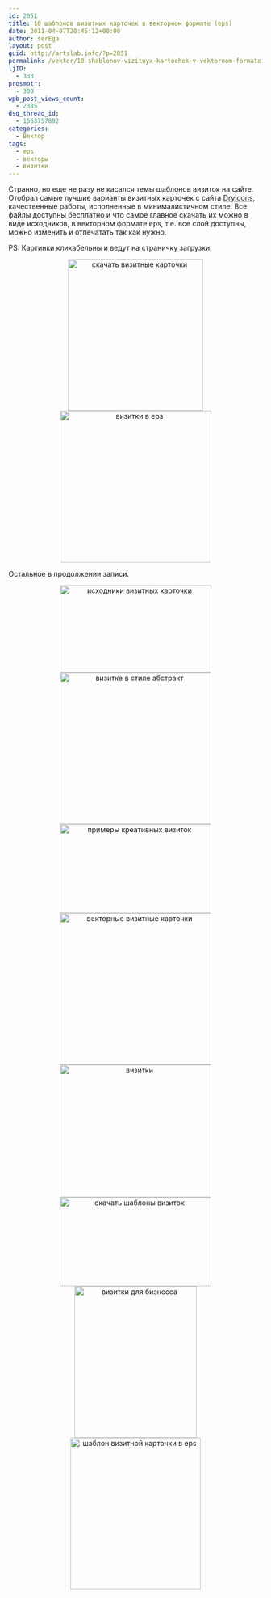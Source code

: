 ```yaml
---
id: 2051
title: 10 шаблонов визитных карточек в векторном формате (eps)
date: 2011-04-07T20:45:12+00:00
author: serEga
layout: post
guid: http://artslab.info/?p=2051
permalink: /vektor/10-shablonov-vizitnyx-kartochek-v-vektornom-formate-eps/
ljID:
  - 338
prosmotr:
  - 300
wpb_post_views_count:
  - 2385
dsq_thread_id:
  - 1563757892
categories:
  - Вектор
tags:
  - eps
  - векторы
  - визитки
---
```

Странно, но еще не разу не касался темы шаблонов визиток на сайте. Отобрал самые лучшие варианты визитных карточек с сайта [Dryicons](http://dryicons.com/), качественные работы, исполненные в минималистичном стиле. Все файлы доступны бесплатно и что самое главное скачать их можно в виде исходников, в векторном формате eps, т.е. все слой доступны, можно изменить и отпечатать так как нужно.

PS: Картинки кликабельны и ведут на страничку загрузки.

<center>
  <a href="http://dryicons.com/free-graphics/preview/abstract-business-cards/"><img src="{{site.img_cdn}}/abstract_business_cards-268x300.jpg" alt="скачать визитные карточки" title="abstract_business_cards" width="268" height="300" class="alignnone size-medium wp-image-2057" srcset="{{site.img_cdn}}/abstract_business_cards-268x300.jpg 268w, {{site.img_cdn}}/abstract_business_cards.jpg 493w" sizes="(max-width: 268px) 100vw, 268px" /></a>
</center>





<center>
  <a href="http://dryicons.com/free-graphics/preview/business-card-template/"><img src="{{site.img_cdn}}/business_card_template-300x300.jpg" alt="визитки в eps" title="business_card_template" width="300" height="300" class="alignnone size-medium wp-image-2056" /></a>
</center>

Остальное в продолжении записи.

<!--more-->





<center>
  <a href="http://dryicons.com/free-graphics/preview/business-cards-4/"><img src="{{site.img_cdn}}/business_cards_4-300x173.jpg" alt="исходники визитных карточки" title="business_cards_4" width="300" height="173" class="alignnone size-medium wp-image-2055" srcset="{{site.img_cdn}}/business_cards_4-300x173.jpg 300w, {{site.img_cdn}}/business_cards_4.jpg 600w" sizes="(max-width: 300px) 100vw, 300px" /></a>
</center>





<center>
  <a href="http://dryicons.com/free-graphics/preview/abstract-business-card/"><img src="{{site.img_cdn}}/abstract_business_card2-300x300.jpg" alt="визитке в стиле абстракт" title="abstract_business_card2" width="300" height="300" class="alignnone size-medium wp-image-2058" srcset="{{site.img_cdn}}/abstract_business_card2-300x300.jpg 300w, {{site.img_cdn}}/abstract_business_card2-100x100.jpg 100w, {{site.img_cdn}}/abstract_business_card2.jpg 600w" sizes="(max-width: 300px) 100vw, 300px" /></a>
</center>





<center>
  <a href="http://dryicons.com/free-graphics/preview/business-cards-2/"><img src="{{site.img_cdn}}/business_cards_2-300x176.jpg" alt="примеры креативных визиток" title="business_cards_2" width="300" height="176" class="alignnone size-medium wp-image-2059" srcset="{{site.img_cdn}}/business_cards_2-300x176.jpg 300w, {{site.img_cdn}}/business_cards_2.jpg 600w" sizes="(max-width: 300px) 100vw, 300px" /></a>
</center>





<center>
  <a href="http://dryicons.com/free-graphics/preview/vector-business-card/"><img src="{{site.img_cdn}}/vector_business_card-300x300.jpg" alt="векторные визитные карточки" title="vector_business_card" width="300" height="300" class="alignnone size-medium wp-image-2060" srcset="{{site.img_cdn}}/vector_business_card-300x300.jpg 300w, {{site.img_cdn}}/vector_business_card-100x100.jpg 100w, {{site.img_cdn}}/vector_business_card.jpg 600w" sizes="(max-width: 300px) 100vw, 300px" /></a>
</center>





<center>
  <a href="http://dryicons.com/free-graphics/preview/flowery-business-card/"><img src="{{site.img_cdn}}/flowery_business_card-300x262.jpg" alt="визитки" title="flowery_business_card" width="300" height="262" class="alignnone size-medium wp-image-2061" srcset="{{site.img_cdn}}/flowery_business_card-300x262.jpg 300w, {{site.img_cdn}}/flowery_business_card.jpg 600w" sizes="(max-width: 300px) 100vw, 300px" /></a>
</center>





<center>
  <a href="http://dryicons.com/free-graphics/preview/business-cards-3/"><img src="{{site.img_cdn}}/business_cards_3-300x176.jpg" alt="скачать шаблоны визиток" title="business_cards_3" width="300" height="176" class="alignnone size-medium wp-image-2062" srcset="{{site.img_cdn}}/business_cards_3-300x176.jpg 300w, {{site.img_cdn}}/business_cards_3.jpg 600w" sizes="(max-width: 300px) 100vw, 300px" /></a>
</center>





<center>
  <a href="http://dryicons.com/free-graphics/preview/logo-and-biz-card/"><img src="{{site.img_cdn}}/logo_and_biz_card-242x300.jpg" alt="визитки для бизнесса" title="logo_and_biz_card" width="242" height="300" class="alignnone size-medium wp-image-2063" srcset="{{site.img_cdn}}/logo_and_biz_card-242x300.jpg 242w, {{site.img_cdn}}/logo_and_biz_card.jpg 380w" sizes="(max-width: 242px) 100vw, 242px" /></a>
</center>





<center>
  <a href="http://dryicons.com/free-graphics/preview/dryicons-business-card-template/"><img src="{{site.img_cdn}}/dryicons_business_card_template-258x300.jpg" alt="шаблон визитной карточки в eps" title="dryicons_business_card_template" width="258" height="300" class="alignnone size-medium wp-image-2064" srcset="{{site.img_cdn}}/dryicons_business_card_template-258x300.jpg 258w, {{site.img_cdn}}/dryicons_business_card_template.jpg 300w" sizes="(max-width: 258px) 100vw, 258px" /></a><br />
</center>